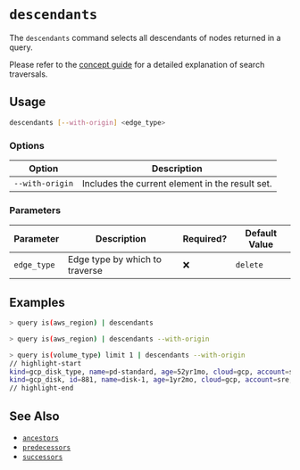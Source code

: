 # `descendants`

The `descendants` command selects all descendants of nodes returned in a query.

Please refer to the [concept guide](../../concepts/search/traversals.md#by-depth) for a detailed explanation of search traversals.

## Usage

```bash
descendants [--with-origin] <edge_type>
```

### Options

| Option          | Description                                     |
| --------------- | ----------------------------------------------- |
| `--with-origin` | Includes the current element in the result set. |

### Parameters

| Parameter   | Description                    | Required? | Default Value |
| ----------- | ------------------------------ | --------- | ------------- |
| `edge_type` | Edge type by which to traverse | ❌        | `delete`      |

## Examples

```bash title="Equivalent to query is(aws_region) -[1:]->"
> query is(aws_region) | descendants
```

```bash title="Equivalent to query is(aws_region) -[0:]->"
> query is(aws_region) | descendants --with-origin
```

```bash
> query is(volume_type) limit 1 | descendants --with-origin
// highlight-start
kind=gcp_disk_type, name=pd-standard, age=52yr1mo, cloud=gcp, account=sre, region=us-central1, zone=us-central1-a
kind=gcp_disk, id=881, name=disk-1, age=1yr2mo, cloud=gcp, account=sre, region=us-central1, zone=us-central1-a
// highlight-end
```

## See Also

- [`ancestors`](./ancestors.md)
- [`predecessors`](./predecessors.md)
- [`successors`](./successors.md)
